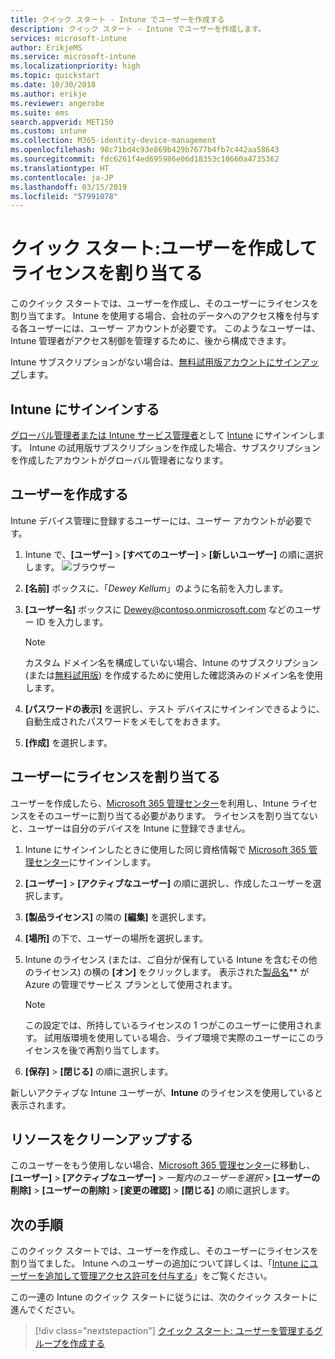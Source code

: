 ```yaml
---
title: クイック スタート - Intune でユーザーを作成する
description: クイック スタート - Intune でユーザーを作成します。
services: microsoft-intune
author: ErikjeMS
ms.service: microsoft-intune
ms.localizationpriority: high
ms.topic: quickstart
ms.date: 10/30/2018
ms.author: erikje
ms.reviewer: angerobe
ms.suite: ems
search.appverid: MET150
ms.custom: intune
ms.collection: M365-identity-device-management
ms.openlocfilehash: 98c71bd4c93e869b429b7677b4fb7c442aa58643
ms.sourcegitcommit: fdc6261f4ed695986e06d18353c10660a4735362
ms.translationtype: HT
ms.contentlocale: ja-JP
ms.lasthandoff: 03/15/2019
ms.locfileid: "57991078"
---
```

# <a name="quickstart-create-a-user-and-assign-a-license-to-it"></a>クイック スタート:ユーザーを作成してライセンスを割り当てる

このクイック スタートでは、ユーザーを作成し、そのユーザーにライセンスを割り当てます。 Intune を使用する場合、会社のデータへのアクセス権を付与する各ユーザーには、ユーザー アカウントが必要です。 このようなユーザーは、Intune 管理者がアクセス制御を管理するために、後から構成できます。

Intune サブスクリプションがない場合は、[無料試用版アカウントにサインアップ](free-trial-sign-up.md)します。

## <a name="sign-in-to-intune"></a>Intune にサインインする

[グローバル管理者または Intune サービス管理者](users-add.md#types-of-administrators)として [Intune](https://aka.ms/intuneportal) にサインインします。 Intune の試用版サブスクリプションを作成した場合、サブスクリプションを作成したアカウントがグローバル管理者になります。

## <a name="create-a-user"></a>ユーザーを作成する

Intune デバイス管理に登録するユーザーには、ユーザー アカウントが必要です。

1. Intune で、**[ユーザー]** > **[すべてのユーザー]** > **[新しいユーザー]** の順に選択します。
![ブラウザー](media/quickstart-create-user/create-user.png)
2. **[名前]** ボックスに、「*Dewey Kellum*」のように名前を入力します。
3. **[ユーザー名]** ボックスに Dewey@contoso.onmicrosoft.com などのユーザー ID を入力します。

    > [!NOTE]
    > カスタム ドメイン名を構成していない場合、Intune のサブスクリプション (または[無料試用版](free-trial-sign-up.md#sign-up-for-a-microsoft-intune-free-trial)) を作成するために使用した確認済みのドメイン名を使用します。 

4. **[パスワードの表示]** を選択し、テスト デバイスにサインインできるように、自動生成されたパスワードをメモしてをおきます。
5. **[作成]** を選択します。

## <a name="assign-a-license-to-the-user"></a>ユーザーにライセンスを割り当てる

ユーザーを作成したら、[Microsoft 365 管理センター](http://go.microsoft.com/fwlink/p/?LinkId=698854)を利用し、Intune ライセンスをそのユーザーに割り当てる必要があります。 ライセンスを割り当てないと、ユーザーは自分のデバイスを Intune に登録できません。 

1. Intune にサインインしたときに使用した同じ資格情報で [Microsoft 365 管理センター](http://go.microsoft.com/fwlink/p/?LinkId=698854)にサインインします。
2. **[ユーザー]** > **[アクティブなユーザー]** の順に選択し、作成したユーザーを選択します。
3. **[製品ライセンス]** の隣の **[編集]** を選択します。
4. **[場所]** の下で、ユーザーの場所を選択します。
5. Intune のライセンス (または、ご自分が保有している Intune を含むその他のライセンス) の横の **[オン]** をクリックします。 表示された[製品名](https://docs.microsoft.com/azure/active-directory/users-groups-roles/licensing-service-plan-reference)** が Azure の管理でサービス プランとして使用されます。 

   > [!NOTE]
   > この設定では、所持しているライセンスの 1 つがこのユーザーに使用されます。 試用版環境を使用している場合、ライブ環境で実際のユーザーにこのライセンスを後で再割り当てします。
6. **[保存]** > **[閉じる]** の順に選択します。

新しいアクティブな Intune ユーザーが、**Intune** のライセンスを使用していると表示されます。

## <a name="clean-up-resources"></a>リソースをクリーンアップする

このユーザーをもう使用しない場合、[Microsoft 365 管理センター](http://go.microsoft.com/fwlink/p/?LinkId=698854)に移動し、**[ユーザー]** > **[アクティブなユーザー]** > *一覧内のユーザーを選択* > **[ユーザーの削除]** > **[ユーザーの削除]** > **[変更の確認]** > **[閉じる]** の順に選択します。

## <a name="next-steps"></a>次の手順

このクイック スタートでは、ユーザーを作成し、そのユーザーにライセンスを割り当てました。 Intune へのユーザーの追加について詳しくは、「[Intune にユーザーを追加して管理アクセス許可を付与する](users-add.md)」をご覧ください。

この一連の Intune のクイック スタートに従うには、次のクイック スタートに進んでください。

> [!div class="nextstepaction"]
> [クイック スタート: ユーザーを管理するグループを作成する](quickstart-create-group.md)
